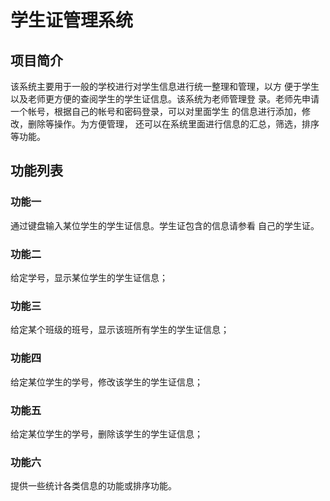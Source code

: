 # 学生证管理系统
## 项目简介
该系统主要用于一般的学校进行对学生信息进行统一整理和管理，以方
便于学生以及老师更方便的查阅学生的学生证信息。该系统为老师管理登
录。老师先申请一个帐号，根据自己的帐号和密码登录，可以对里面学生
的信息进行添加，修改，删除等操作。为方便管理，
还可以在系统里面进行信息的汇总，筛选，排序等功能。
## 功能列表
### 功能一 
通过键盘输入某位学生的学生证信息。学生证包含的信息请参看
自己的学生证。
### 功能二
给定学号，显示某位学生的学生证信息；
### 功能三
给定某个班级的班号，显示该班所有学生的学生证信息；
### 功能四
给定某位学生的学号，修改该学生的学生证信息；
### 功能五
给定某位学生的学号，删除该学生的学生证信息；
### 功能六
提供一些统计各类信息的功能或排序功能。
